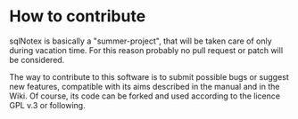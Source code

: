 # How to contribute

sqlNotex is basically a "summer-project", that will be taken care of only during vacation time. For this reason probably no pull request or patch will be considered.

The way to contribute to this software is to submit possible bugs or suggest new features, compatible with its aims described in the manual and in the Wiki. Of course, its code can be forked and used according to the licence GPL v.3 or following.



